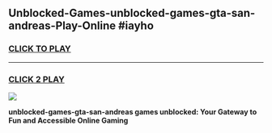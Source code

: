 
## Unblocked-Games-unblocked-games-gta-san-andreas-Play-Online #iayho
<h3>
<a href="https://news.freeplayer.one?title=unblocked-games-gta-san-andreas&ref=3">CLICK TO PLAY</a></h3>
<hr>

<h3>
<a href="https://news.freeplayer.one?title=unblocked-games-gta-san-andreas&ref=3">CLICK 2 PLAY</a>
  
</h3>

<a href="https://news.freeplayer.one?title=unblocked-games-gta-san-andreas&ref=3"><img src="https://clearcache.store/games.png"></a>


**unblocked-games-gta-san-andreas games unblocked: Your Gateway to Fun and Accessible Online Gaming**
